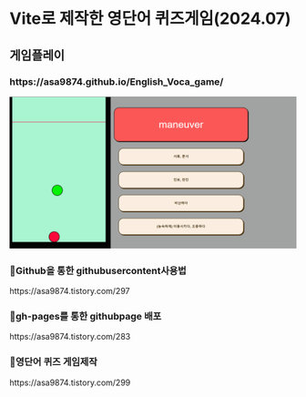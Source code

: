 <h1>Vite로 제작한 영단어 퀴즈게임(2024.07)</h1>
<h2>게임플레이</h2>
<h3>https://asa9874.github.io/English_Voca_game/</h3>
<img src="./gameimg.png">


<h3>🌳Github을 통한 githubusercontent사용법</h3>
https://asa9874.tistory.com/297

<h3>🌳gh-pages를 통한 githubpage 배포</h3>
https://asa9874.tistory.com/283


<h3>🌳영단어 퀴즈 게임제작</h3>
https://asa9874.tistory.com/299
